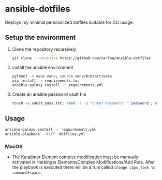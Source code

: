 # ansible-dotfiles

Deploys my minimal personalized dotfiles suitable for CLI usage.

## Setup the environment

1. Clone the repository recursively

   ```bash
   git clone --recursive https://github.com/carlba/ansible-dotfiles
   ```

2. Install the ansible environment
   ```bash
   python3 -m venv venv; source venv/bin/activate
   pip install -r requirements.txt
   ansible-galaxy install -r requirements.yml
   ```
3. Create an ansible password vault file
   ```bash
   touch ~/.vault_pass.txt; read -s -p "Enter Password: " password ; echo -n $password > ~/.vault_pass.txt
   ```

## Usage

```bash
ansible-galaxy install -r requirements.yml
ansible-playbook --diff  dotfiles.yml
```

### MacOS

- The Karabiner Element complex modification must be manually activated in
  Harbinger Elements/Complex Modifications/Add Rule. After the playbook is executed there
  will be a rule called `Change caps_lock to command+space`.
